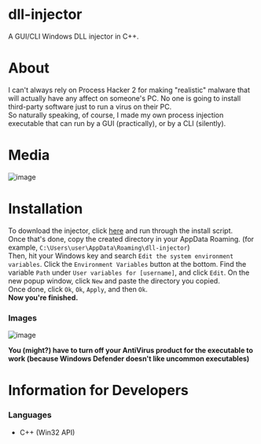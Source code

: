 # dll-injector
A GUI/CLI Windows DLL injector in C++.

# About
I can't always rely on Process Hacker 2 for making "realistic" malware that will actually have any affect on someone's PC. No one is going to install third-party software just to run a virus on their PC.<br />
So naturally speaking, of course, I made my own process injection executable that can run by a GUI (practically), or by a CLI (silently).

# Media
![image](https://user-images.githubusercontent.com/71285258/185551999-91ab298b-2f16-4fcb-a50e-41cf04686965.png)

# Installation
To download the injector, click [here](https://github.com/the-antibody/dll-injector/releases/download/1.0.0/install.vbs) and run through the install script.<br />
Once that's done, copy the created directory in your AppData Roaming. (for example, `C:\Users\user\AppData\Roaming\dll-injector`)<br />
Then, hit your Windows key and search `Edit the system environment variables`. Click the `Environment Variables` button at the bottom. Find the variable `Path` under `User variables for [username]`, and click `Edit`. On the new popup window, click `New` and paste the directory you copied.<br />
Once done, click `Ok`, `Ok`, `Apply`, and then `Ok`.<br />
**Now you're finished.**

### Images
![image](https://user-images.githubusercontent.com/71285258/185554513-bde44db1-2109-4505-ab59-cfd410830cf2.png)<br />

**You (might?) have to turn off your AntiVirus product for the executable to work (because Windows Defender doesn't like uncommon executables)**

# Information for Developers

### Languages
 - C++ (Win32 API)
